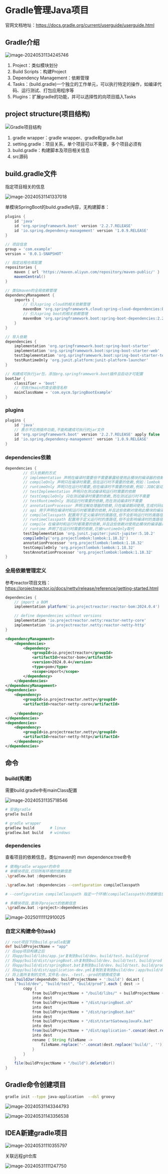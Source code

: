 # Gradle管理Java项目

官网文档地址：https://docs.gradle.org/current/userguide/userguide.html

## Gradle介绍

![image-20240531134245746](http://47.101.155.205/image-20240531134245746.png)

1. Project：类似模块划分
2. Build Scripts：构建Project
3. Dependency Management：依赖管理
4. Tasks：(build.gradle)一个独立的工作单元，可以执行特定的操作，如编译代码、运行测试、打包应用程序等
5. Plugins：扩展gradle的功能，并可以选择性的向项目插入Tasks

## project structure(项目结构)

![Gradle项目结构](http://47.101.155.205/image-20240531135218645.png)

1. gradle wrapper：gradle wrapper、gradle和gradle.bat
2. setting.gradle：项目关系，单个项目可以不需要，多个项目必须有
3. build.gradle：构建脚本及项目相关信息
4. src源码



## build.gradle文件

指定项目相关的信息

![image-20240531141337018](http://47.101.155.205/image-20240531141337018.png)



单模块SpringBoot的build.gradle内容，无构建脚本：

~~~gradle
plugins {
    id 'java'
    id 'org.springframework.boot' version '2.2.7.RELEASE'
    id 'io.spring.dependency-management' version '1.0.9.RELEASE'
}

// 项目信息
group = 'com.example'
version = '0.0.1-SNAPSHOT'

// 指定远程仓库配置
repositories {
	maven { url 'https://maven.aliyun.com/repository/maven-public/' }
	mavenCentral()
}

// 类似maven的全局依赖管理
dependencyManagement {
    imports {
    	// 引入spring cloud的相关依赖管理
        mavenBom 'org.springframework.cloud:spring-cloud-dependencies:Brixton.RELEASE'
        // 引入spring boot的相关依赖管理
        mavenBom 'org.springframework.boot:spring-boot-dependencies:2.2.7.RELEASE'
    }
}

// 导入依赖
dependencies {
    implementation 'org.springframework.boot:spring-boot-starter'
    implementation 'org.springframework.boot:spring-boot-starter-web'
    testImplementation 'org.springframework.boot:spring-boot-starter-test'
    testRuntimeOnly 'org.junit.platform:junit-platform-launcher'
}

// 构建成可执行jar包，添加org.springframework.boot插件且启动才可配置
bootJar {
    classifier = 'boot'
    // 可执行main的类全路径名称
    mainClassName = 'com.oycm.SpringBootExample'
}


~~~





### plugins

~~~gradle
plugins {
    id 'java'
    // 表示不应用插件功能,不能构建成可执行的jar文件
    id 'org.springframework.boot' version '2.2.7.RELEASE' apply false
    id 'io.spring.dependency-management' version '1.0.9.RELEASE'
}

~~~





### dependencies依赖

~~~gradle
dependencies {
        // 引入依赖的方式
        // implementation 声明在编译时需要但不需要暴露给使用此模块的编译器的依赖
        // compileOnly 声明只在编译时需要,但在运行时不需要的依赖,例如：lombok
        // runtimeOnly 声明只在运行时需要,但在编译时不需要的依赖,例如：JDBC驱动
        // testImplementation 声明只在测试编译和运行时需要的依赖
        // testCompileOnly 只在测试编译时需要的依赖,而在测试运行时不需要
        // testRuntimeOnly 测试运行时需要的依赖,而在测试编译时不需要
        // annotationProcessor 声明注解处理器的依赖,只在编译期间使用,生成代码或其他编译时工件
        // api 用于声明在编译时和运行时都需要的依赖,并且这些依赖对使用此模块的编译器是可见的
        // compileClasspath 配置用于定义编译时的类路径,但不会影响运行时的类路径
        // runtimeClasspath 配置用于定义运行时的类路径,但不会影响编译时的类路径
        // compile 在编译时和运行时都需要的依赖,并且这些依赖对使用此模块的编译器是可见的,已被implementation和api取代
        // runtime 声明了在运行时需要的依赖,已被runtimeOnly取代
        testImplementation 'org.junit.jupiter:junit-jupiter:5.10.2'
        compileOnly('org.projectlombok:lombok:1.18.32')
        annotationProcessor 'org.projectlombok:lombok:1.18.32'
        testCompileOnly 'org.projectlombok:lombok:1.18.32'
        testAnnotationProcessor 'org.projectlombok:lombok:1.18.32'
}

~~~



### 全局依赖管理定义

参考reactor项目文档：https://projectreactor.io/docs/netty/release/reference/getting-started.html

~~~gradle
dependencies {
    // import a BOM
    implementation platform('io.projectreactor:reactor-bom:2024.0.4') 

    // define dependencies without versions
    implementation 'io.projectreactor.netty:reactor-netty-core' 
    implementation 'io.projectreactor.netty:reactor-netty-http'
}

~~~

~~~xml
<dependencyManagement> 
    <dependencies>
        <dependency>
            <groupId>io.projectreactor</groupId>
            <artifactId>reactor-bom</artifactId>
            <version>2024.0.4</version> 
            <type>pom</type>
            <scope>import</scope>
        </dependency>
    </dependencies>
</dependencyManagement>
<dependencies>
    <dependency>
        <groupId>io.projectreactor.netty</groupId>
        <artifactId>reactor-netty-core</artifactId> 
        
    </dependency>
</dependencies>
<dependencies>
    <dependency>
        <groupId>io.projectreactor.netty</groupId>
        <artifactId>reactor-netty-http</artifactId>
    </dependency>
</dependencies>

~~~





## 命令

### build(构建)

需要build.gradle中有mainClass配置

![image-20240531135718546](http://47.101.155.205/image-20240531135718546.png)



~~~bash
# 安装gradle
gradle build

# gradle wrapper
gradlew build 		# linux
gradlew.bat build 	# windows

~~~



### dependencies

查看项目的依赖信息，类似maven的 mvn dependence:tree命令

~~~bash
# 使用gradle wrapper的命令
# 单模块项目,打印所有环境的依赖信息
.\gradlew.bat :dependencies

.\gradlew.bat :dependencies --configuration compileClasspath

# --configuration compileClasspath 指定一个环境(compileClasspath)的依赖信息

# 多模块项目,查询子project的依赖信息
.\gradlew.bat :<project>:dependencies

~~~



![image-20250111112910025](http://47.101.155.205/image-20250111112910025.png)



### 自定义构建命令(task)

~~~gradle
// root项目下的build.gradle配置
def buildProjectName = "app"
// 在app项目构建之后
// 将app/build/libs/app.jar复制到build/dev、build/test、build/prod
// 将app/build/dist/springBoot.sh复制到build/dev、build/test、build/prod
// 将app/build/dist/springBoot.bat复制到build/dev、build/test、build/prod ...
// 将app/build/dist/application-dev.yml复制到复制到build/dev；app/build/dist/application-test.yml复制到复制到build/test ...
// 将上面所复制的文件,文件名-dev、-test、-prod的替换成空串
task buildJar(dependsOn: buildProjectName + ':build') doLast {
    ["build/dev", "build/test", "build/prod"].each { dest ->
        copy {
            from buildProjectName + "/build/libs/" + buildProjectName + ".jar"
            into dest
            from buildProjectName + "/dist/springBoot.sh"
            into dest
            from buildProjectName + "/dist/springBoot.bat"
            into dest
            from buildProjectName + "/dist/startGatewayJavaFx.bat"
            into dest
            from(buildProjectName + "/dist/application-".concat(dest.replace('build/', '')).concat(".yml"))
            into dest
            rename { String fileName ->
                fileName.replace('-'.concat(dest.replace('build/', '')), '')
            }
        }
    }
    file(buildProjectName + "/build").deleteDir()
}

~~~




## Gradle命令创建项目

~~~bash
gradle init --type java-application  --dsl groovy

~~~

![image-20240531143344793](http://47.101.155.205/image-20240531143344793.png)

![image-20240531143356538](http://47.101.155.205/image-20240531143356538.png)













## IDEA新建gradle项目

![image-20240531110355797](http://47.101.155.205/image-20240531110355797.png)

关联远程git仓库

![image-20240531111247750](http://47.101.155.205/image-20240531111247750.png)